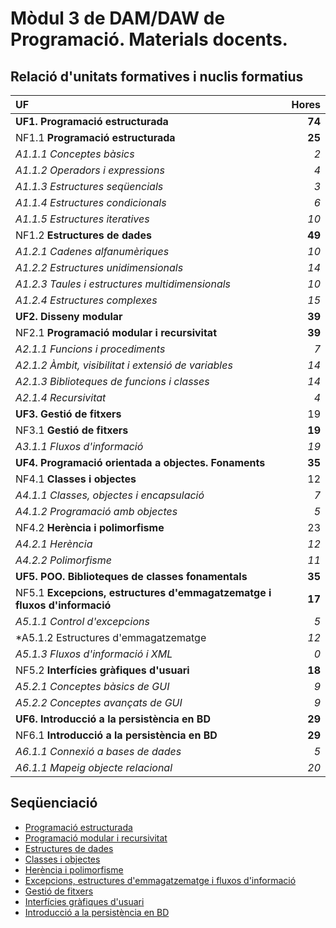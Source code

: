 # Mòdul 3 de DAM/DAW de Programació. Materials docents.

## Relació d'unitats formatives i nuclis formatius

|UF | Hores
|:--- | ---:|
|**UF1. Programació estructurada** |    **74** |
|NF1.1 **Programació estructurada** | **25** |
|*A1.1.1 Conceptes bàsics* | *2* |
|*A1.1.2 Operadors i expressions* | *4* |
|*A1.1.3 Estructures seqüencials* | *3* |
|*A1.1.4 Estructures condicionals* | *6* |
|*A1.1.5 Estructures iteratives* | *10* |
|NF1.2 **Estructures de dades** | **49** |
|*A1.2.1 Cadenes alfanumèriques* | *10* |
|*A1.2.2 Estructures unidimensionals* | *14* |
|*A1.2.3 Taules i estructures multidimensionals* | *10* |
|*A1.2.4 Estructures complexes* | *15* |
|**UF2. Disseny modular** |    **39** |
|NF2.1 **Programació modular i recursivitat** | **39** |
|*A2.1.1 Funcions i procediments* | *7* |
|*A2.1.2 Àmbit, visibilitat i extensió de variables* | *14* |
|*A2.1.3 Biblioteques de funcions i classes* | *14* |
|*A2.1.4 Recursivitat* | *4* |
|**UF3. Gestió de fitxers** |    19 |
|NF3.1 **Gestió de fitxers** | **19** |
|*A3.1.1 Fluxos d'informació* | *19* |
|**UF4. Programació orientada a objectes. Fonaments** |    **35** |
|NF4.1 **Classes i objectes** | 12 |
|*A4.1.1 Classes, objectes i encapsulació* | *7* |
|*A4.1.2 Programació amb objectes* | *5* |
|NF4.2 **Herència i polimorfisme** | 23 |
|*A4.2.1 Herència* | *12* |
|*A4.2.2 Polimorfisme* | *11* |
|**UF5. POO. Biblioteques de classes fonamentals** |    **35** |
|NF5.1 **Excepcions, estructures d'emmagatzematge i fluxos d'informació** | **17** |
|*A5.1.1 Control d'excepcions* | *5* |
|*A5.1.2 Estructures d'emmagatzematge | *12* |
|*A5.1.3 Fluxos d'informació i XML* | *0* | *(hores incloses a UF3)*
|NF5.2 **Interfícies gràfiques d'usuari** | **18** |
|*A5.2.1 Conceptes bàsics de GUI* | *9* |
|*A5.2.2 Conceptes avançats de GUI* | *9* |
|**UF6. Introducció a la persistència en BD** |    **29** |
|NF6.1 **Introducció a la persistència en BD** | **29** |
|*A6.1.1 Connexió a bases de dades* | *5* |
|*A6.1.1 Mapeig objecte relacional* | *20* |

## Seqüenciació

* [Programació estructurada](uf1nf1.md)
* [Programació modular i recursivitat](uf2nf1.md)
* [Estructures de dades](uf1nf2.md)
* [Classes i objectes](uf4nf1.md)
* [Herència i polimorfisme](uf4nf2.md)
* [Excepcions, estructures d'emmagatzematge i fluxos d'informació](uf5nf1.md)
* [Gestió de fitxers](uf3nf1.md)
* [Interfícies gràfiques d'usuari](uf5nf2.md)
* [Introducció a la persistència en BD](uf6nf1.md)
